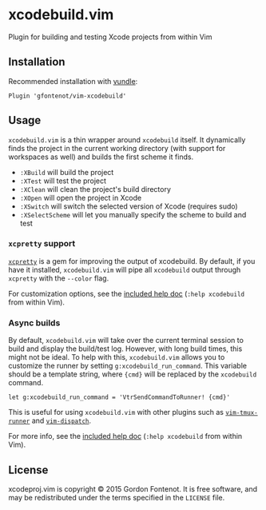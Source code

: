 # xcodebuild.vim

Plugin for building and testing Xcode projects from within Vim


## Installation

Recommended installation with [vundle](https://github.com/gmarik/vundle):

```vim
Plugin 'gfontenot/vim-xcodebuild'
```

## Usage

`xcodebuild.vim` is a thin wrapper around `xcodebuild` itself. It dynamically
finds the project in the current working directory (with support for
workspaces as well) and builds the first scheme it finds.

 - `:XBuild` will build the project
 - `:XTest` will test the project
 - `:XClean` will clean the project's build directory
 - `:XOpen` will open the project in Xcode
 - `:XSwitch` will switch the selected version of Xcode (requires sudo)
 - `:XSelectScheme` will let you manually specify the scheme to build and test

### `xcpretty` support

[`xcpretty`] is a gem for improving the output of xcodebuild. By default, if you
have it installed, `xcodebuild.vim` will pipe all `xcodebuild` output through
`xcpretty` with the `--color` flag.

[`xcpretty`]: https://github.com/supermarin/xcpretty

For customization options, see the [included help doc][help] (`:help
xcodebuild` from within Vim).

[help]: https://github.com/gfontenot/vim-xcodebuild/blob/master/doc/xcodebuild.txt

### Async builds

By default, `xcodebuild.vim` will take over the current terminal session to
build and display the build/test log. However, with long build times, this
might not be ideal. To help with this, `xcodebuild.vim` allows you to
customize the runner by setting `g:xcodebuild_run_command`. This variable
should be a template string, where `{cmd}` will be replaced by the
`xcodebuild` command.

```vim
let g:xcodebuild_run_command = 'VtrSendCommandToRunner! {cmd}'
```

This is useful for using `xcodebuild.vim` with other plugins such as
[`vim-tmux-runner`] and [`vim-dispatch`].

[`vim-tmux-runner`]: https://github.com/christoomey/vim-tmux-runner
[`vim-dispatch`]: https://github.com/tpope/vim-dispatch

For more info, see the [included help doc][help] (`:help xcodebuild` from
within Vim).

[help]: https://github.com/gfontenot/vim-xcodebuild/blob/master/doc/xcodebuild.txt

## License

xcodeproj.vim is copyright © 2015 Gordon Fontenot. It is free software, and
may be redistributed under the terms specified in the `LICENSE` file.

